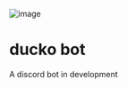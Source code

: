 ![image](https://user-images.githubusercontent.com/83473782/139919020-dc13807f-8950-4fd1-9dc5-9251f4089437.png)

# ducko bot
A discord bot in development
